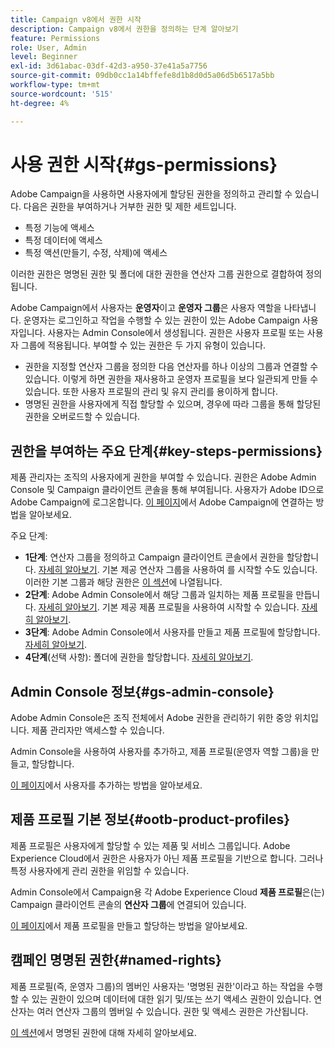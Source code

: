 ```yaml
---
title: Campaign v8에서 권한 시작
description: Campaign v8에서 권한을 정의하는 단계 알아보기
feature: Permissions
role: User, Admin
level: Beginner
exl-id: 3d61abac-03df-42d3-a950-37e41a5a7756
source-git-commit: 09db0cc1a14bffefe8d1b8d0d5a06d5b6517a5bb
workflow-type: tm+mt
source-wordcount: '515'
ht-degree: 4%

---
```


# 사용 권한 시작{#gs-permissions}

Adobe Campaign을 사용하면 사용자에게 할당된 권한을 정의하고 관리할 수 있습니다. 다음은 권한을 부여하거나 거부한 권한 및 제한 세트입니다.

* 특정 기능에 액세스
* 특정 데이터에 액세스
* 특정 액션(만들기, 수정, 삭제)에 액세스

이러한 권한은 명명된 권한 및 폴더에 대한 권한을 연산자 그룹 권한으로 결합하여 정의됩니다.

Adobe Campaign에서 사용자는 **운영자**&#x200B;이고 **운영자 그룹**&#x200B;은 사용자 역할을 나타냅니다. 운영자는 로그인하고 작업을 수행할 수 있는 권한이 있는 Adobe Campaign 사용자입니다. 사용자는 Admin Console에서 생성됩니다. 권한은 사용자 프로필 또는 사용자 그룹에 적용됩니다. 부여할 수 있는 권한은 두 가지 유형이 있습니다.

* 권한을 지정할 연산자 그룹을 정의한 다음 연산자를 하나 이상의 그룹과 연결할 수 있습니다. 이렇게 하면 권한을 재사용하고 운영자 프로필을 보다 일관되게 만들 수 있습니다. 또한 사용자 프로필의 관리 및 유지 관리를 용이하게 합니다.
* 명명된 권한을 사용자에게 직접 할당할 수 있으며, 경우에 따라 그룹을 통해 할당된 권한을 오버로드할 수 있습니다.

## 권한을 부여하는 주요 단계{#key-steps-permissions}

제품 관리자는 조직의 사용자에게 권한을 부여할 수 있습니다. 권한은 Adobe Admin Console 및 Campaign 클라이언트 콘솔을 통해 부여됩니다. 사용자가 Adobe ID으로 Adobe Campaign에 로그온합니다. [이 페이지](connect.md)에서 Adobe Campaign에 연결하는 방법을 알아보세요.

주요 단계:

* **1단계**: 연산자 그룹을 정의하고 Campaign 클라이언트 콘솔에서 권한을 할당합니다. [자세히 알아보기](manage-permissions.md#create-product-profile).
기본 제공 연산자 그룹을 사용하여 를 시작할 수도 있습니다. 이러한 기본 그룹과 해당 권한은 [이 섹션](manage-permissions.md#ootb-productprofiles)에 나열됩니다.
* **2단계**: Adobe Admin Console에서 해당 그룹과 일치하는 제품 프로필을 만듭니다. [자세히 알아보기](manage-permissions.md#create-product-profile).
기본 제공 제품 프로필을 사용하여 시작할 수 있습니다. [자세히 알아보기](manage-permissions.md#ootb-productprofiles).
* **3단계**: Adobe Admin Console에서 사용자를 만들고 제품 프로필에 할당합니다. [자세히 알아보기](manage-permissions.md#add-users).
* **4단계**(선택 사항): 폴더에 권한을 할당합니다. [자세히 알아보기](manage-permissions.md#ootb-productprofiles).

## Admin Console 정보{#gs-admin-console}

Adobe Admin Console은 조직 전체에서 Adobe 권한을 관리하기 위한 중앙 위치입니다. 제품 관리자만 액세스할 수 있습니다.

Admin Console을 사용하여 사용자를 추가하고, 제품 프로필(운영자 역할 그룹)을 만들고, 할당합니다.

[이 페이지](manage-permissions.md#add-users)에서 사용자를 추가하는 방법을 알아보세요.

## 제품 프로필 기본 정보{#ootb-product-profiles}

제품 프로필은 사용자에게 할당할 수 있는 제품 및 서비스 그룹입니다. Adobe Experience Cloud에서 권한은 사용자가 아닌 제품 프로필을 기반으로 합니다. 그러나 특정 사용자에게 관리 권한을 위임할 수 있습니다.

Admin Console에서 Campaign용 각 Adobe Experience Cloud **제품 프로필**&#x200B;은(는) Campaign 클라이언트 콘솔의 **연산자 그룹**&#x200B;에 연결되어 있습니다.

[이 페이지](manage-permissions.md#create-a-product-profile)에서 제품 프로필을 만들고 할당하는 방법을 알아보세요.

## 캠페인 명명된 권한{#named-rights}

제품 프로필(즉, 운영자 그룹)의 멤버인 사용자는 &#39;명명된 권한&#39;이라고 하는 작업을 수행할 수 있는 권한이 있으며 데이터에 대한 읽기 및/또는 쓰기 액세스 권한이 있습니다. 연산자는 여러 연산자 그룹의 멤버일 수 있습니다. 권한 및 액세스 권한은 가산됩니다.

[이 섹션](manage-permissions.md#use-named-rights)에서 명명된 권한에 대해 자세히 알아보세요.
